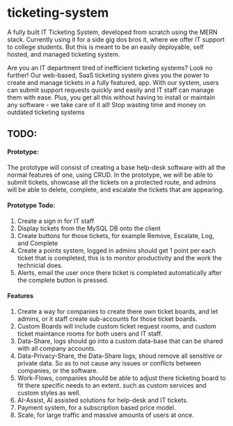 # ticketing-system
A fully built IT Ticketing System, developed from scratch using the MERN stack. Currently using it for a side gig dos bros it, where we offer IT support to college students. But this is meant to be an easily deployable, self hosted, and managed ticketing system. 

Are you an IT department tired of inefficient ticketing systems? Look no further! Our web-based, SaaS ticketing system gives you the power to create and manage tickets in a fully featured, app. With our system, users can submit support requests quickly and easily and IT staff can manage them with ease. Plus, you get all this without having to install or maintain any software - we take care of it all! Stop wasting time and money on outdated ticketing systems 

## TODO:
#### Prototype:
The prototype will consist of creating a base help-desk software with all the normal features of one, using CRUD. In the prototype, we will be able to submit tickets, showcase all the tickets on a protected route, and admins will be able to delete, complete, and escalate the tickets that are appearing.
#### Prototype Todo:
1. Create a sign in for IT staff
2. Display tickets from the MySQL DB onto the client
3. Create buttons for those tickets, for example Remove, Escalate, Log, and Complete
4. Create a points system, logged in admins should get 1 point per each ticket that is completed, this is to monitor productivity and the work the technicial does.
5. Alerts, email the user once there ticket is completed automatically after the complete button is pressed.


#### Features
1. Create a way for companies to create there own ticket boards, and let admins, or it staff create sub-accounts for those ticket boards. 
2. Custom Boards will include custom ticket request rooms, and custom ticket maintance rooms for both users and IT staff.
3. Data-Share, logs should go into a custom data-base that can be shared with all company accounts.
4. Data-Privacy-Share, the Data-Share logs, shoud remove all sensitive or private data. So as to not cause any issues or conflicts between companies, or the software.
5. Work-Flows, companies should be able to adjust there ticketing board to fit there specific needs to an extent. such as custom services and custom styles as well.
6. AI-Assist, AI assisted solutions for help-desk and IT tickets.
7. Payment system, for a subscription based price model.
8. Scale, for large traffic and massive amounts of users at once.




            
                            
                        
